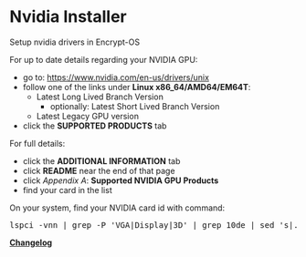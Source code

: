 # Nvidia Installer
Setup nvidia drivers in Encrypt-OS

For up to date details regarding your NVIDIA GPU:
- go to: https://www.nvidia.com/en-us/drivers/unix
- follow one of the links under **Linux x86_64/AMD64/EM64T**:
  - Latest Long Lived Branch Version
    - optionally: Latest Short Lived Branch Version
  - Latest Legacy GPU version
- click the **SUPPORTED PRODUCTS** tab

For full details:
- click the **ADDITIONAL INFORMATION** tab
- click **README** near the end of that page
- click *Appendix A*: **Supported NVIDIA GPU Products**
- find your card in the list

On your system, find your NVIDIA card id with command:
<pre>
lspci -vnn | grep -P 'VGA|Display|3D' | grep 10de | sed 's|.* \[10de:\([0-9a-f]*\)\] .*|\1|'
</pre>

[**Changelog**](https://github.com/Encrypt-OS/PKGBUILDS/commits/master/nvidia-installer-db)

